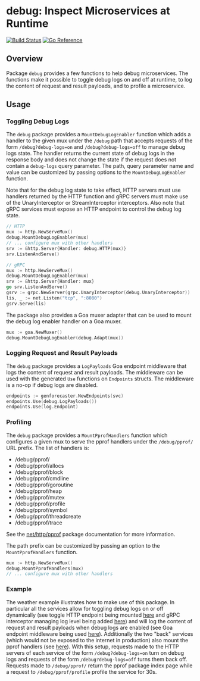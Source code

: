 # debug: Inspect Microservices at Runtime

[![Build Status](https://github.com/goadesign/clue/workflows/CI/badge.svg?branch=main&event=push)](https://github.com/goadesign/clue/actions?query=branch%3Amain+event%3Apush)
[![Go Reference](https://pkg.go.dev/badge/goa.design/clue/debug.svg)](https://pkg.go.dev/goa.design/clue/debug)

## Overview

Package `debug` provides a few functions to help debug microservices. The
functions make it possible to toggle debug logs on and off at runtime, to log
the content of request and result payloads, and to profile a microservice.

## Usage

### Toggling Debug Logs

The `debug` package provides a `MountDebugLogEnabler` function which adds a
handler to the given mux under the `/debug` path that accepts requests of the
form `/debug?debug-logs=on` and `/debug?debug-logs=off` to manage debug logs
state. The handler returns the current state of debug logs in the response body
and does not change the state if the request does not contain a `debug-logs`
query parameter.  The path, query parameter name and value can be customized by
passing options to the `MountDebugLogEnabler` function.

Note that for the debug log state to take effect, HTTP servers must use handlers
returned by the HTTP function and gRPC servers must make use of the
UnaryInterceptor or StreamInterceptor interceptors.  Also note that gRPC
services must expose an HTTP endpoint to control the debug log state.

```go
// HTTP
mux := http.NewServeMux()
debug.MountDebugLogEnabler(mux)
// ... configure mux with other handlers
srv := &http.Server{Handler: debug.HTTP(mux)}
srv.ListenAndServe()
```

```go
// gRPC
mux := http.NewServeMux()
debug.MountDebugLogEnabler(mux)
srv := &http.Server{Handler: mux}
go srv.ListenAndServe()
gsrv := grpc.NewServer(grpc.UnaryInterceptor(debug.UnaryInterceptor))
lis, _ := net.Listen("tcp", ":8080")
gsrv.Serve(lis)
```

The package also provides a Goa muxer adapter that can be used to mount the
debug log enabler handler on a Goa muxer.

```go
mux := goa.NewMuxer()
debug.MountDebugLogEnabler(debug.Adapt(mux))
```

### Logging Request and Result Payloads

The `debug` package provides a `LogPayloads` Goa endpoint middleware that logs
the content of request and result payloads. The middleware can be used with the
generated `Use` functions on `Endpoints` structs. The middleware is a no-op if
debug logs are disabled.

```go
endpoints := genforecaster.NewEndpoints(svc)
endpoints.Use(debug.LogPayloads())
endpoints.Use(log.Endpoint)
```

### Profiling

The `debug` package provides a `MountPprofHandlers` function which configures a
given mux to serve the pprof handlers under the `/debug/pprof/` URL prefix. The
list of handlers is:

* /debug/pprof/
* /debug/pprof/allocs
* /debug/pprof/block
* /debug/pprof/cmdline
* /debug/pprof/goroutine
* /debug/pprof/heap
* /debug/pprof/mutex
* /debug/pprof/profile
* /debug/pprof/symbol
* /debug/pprof/threadcreate
* /debug/pprof/trace

See the [net/http/pprof](https://pkg.go.dev/net/http/pprof) package
documentation for more information.

The path prefix can be customized by passing an option to the
`MountPprofHandlers` function.

```go
mux := http.NewServeMux()
debug.MountPprofHandlers(mux)
// ... configure mux with other handlers
```

### Example

The weather example illustrates how to make use of this package. In particular
all the services allow for toggling debug logs on or off dynamically (see toggle
HTTP endpoint being mounted
[here](https://github.com/goadesign/clue/blob/main/example/weather/services/forecaster/cmd/forecaster/main.go#L109)
and gRPC interceptor managing log level being
added
[here](https://github.com/goadesign/clue/blob/main/example/weather/services/forecaster/cmd/forecaster/main.go#L89))
and will log the content of request and result payloads when debug
logs are enabled (see Goa endpoint middleware being used
[here](https://github.com/goadesign/clue/blob/main/example/weather/services/forecaster/cmd/forecaster/main.go#L80)).
Additionally the two "back" services (which would not be exposed to the internet
in production) also mount the pprof handlers (see
[here](https://github.com/goadesign/clue/blob/main/example/weather/services/forecaster/cmd/forecaster/main.go#L105)).
With this setup, requests made to the HTTP servers of each service of the form
`/debug?debug-logs=on` turn on debug logs and requests of the form
`/debug?debug-logs=off` turns them back off. Requests made to `/debug/pprof/`
return the pprof package index page while a request to `/debug/pprof/profile`
profile the service for 30s.
